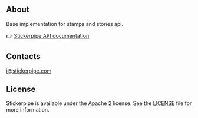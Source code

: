 ## About

Base implementation for stamps and stories api.

👉 [Stickerpipe API documentation](http://docs.stickerpipe.com)
 
 ## Contacts
 
 i@stickerpipe.com
 
 ## License
 
 Stickerpipe is available under the Apache 2 license. See the [LICENSE](LICENSE) file for more information.